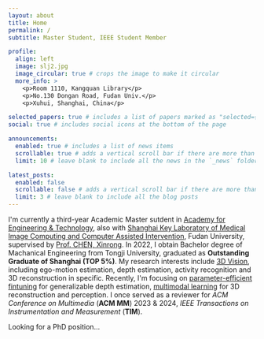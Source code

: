 ```yaml
---
layout: about
title: Home
permalink: /
subtitle: Master Student, IEEE Student Member

profile:
  align: left
  image: slj2.jpg
  image_circular: true # crops the image to make it circular
  more_info: >
    <p>Room 1110, Kangquan Library</p>
    <p>No.130 Dongan Road, Fudan Univ.</p>
    <p>Xuhui, Shanghai, China</p>

selected_papers: true # includes a list of papers marked as "selected={true}"
social: true # includes social icons at the bottom of the page

announcements:
  enabled: true # includes a list of news items
  scrollable: true # adds a vertical scroll bar if there are more than 3 news items
  limit: 10 # leave blank to include all the news in the `_news` folder

latest_posts:
  enabled: false
  scrollable: false # adds a vertical scroll bar if there are more than 3 new posts items
  limit: 3 # leave blank to include all the blog posts
---
```


I'm currently a third-year Academic Master sutdent in <a href='https://faet.fudan.edu.cn/'>Academy for Engineering & Technology</a>, also with <a href='https://miccai.fudan.edu.cn/'>Shanghai Key Laboratory of Medical Image Computing and Computer Assisted Intervention</a>, Fudan University, supervised by <a href='https://www.researchgate.net/profile/Xinrong-Chen-2'>Prof. CHEN, Xinrong</a>. In 2022, I obtain Bachelor degree of Machanical Engineering from Tongji University, graduated as **Outstanding Graduate of Shanghai (TOP 5%)**. My research interests include <u>3D Vision</u>, including ego-motion estimation, depth estimation, activity recognition and 3D reconstruction in specific. Recently, I'm focusing on <u>parameter-efficient fintuning</u> for generalizable depth estimation, <u>multimodal learning</u> for 3D reconstruction and perception. I once served as a reviewer for *ACM Conference on Multimedia* (**ACM MM**) 2023 & 2024, *IEEE Transactions on Instrumentation and Measurement* (**TIM**). 

Looking for a PhD position...